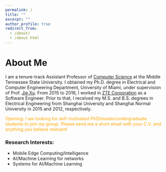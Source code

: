 ```yaml
---
permalink: /
title: ""
excerpt: ""
author_profile: true
redirect_from: 
  - /about/
  - /about.html
---
```

<style>
r { color: Red }
o { color: Orange }
g { color: Green }
</style>

# About Me
I am a tenure-track Assistant Professor of [Computer Science](https://www.mtsu.edu/csc/index.php) at the Middle Tennessee State University. I obtained my Ph.D. degree in Electrical and Computer Engineering Department, University of Miami, under supervision of Prof. [Jie Xu](https://jiexu.ece.ufl.edu/). From 2015 to 2018, I worked in [ZTE Corporation](https://www.zte.com.cn/global/) as a Software Engineer. Prior to that, I received my M.S. and B.S. degrees in Electrical Engineering from Shanghai University and Shanghai Normal University in 2015 and 2012, respectively.

<o>Opening: I am looking for self-motivated PhD/master/undergraduate students to join my group. Please send me a short email with your C.V. and anything you believe relevant!</o>

### Research Interests:
- Mobile Edge Computing/Intelligence
- AI/Machine Learning for networks
- Systems for AI/Machine Learning

